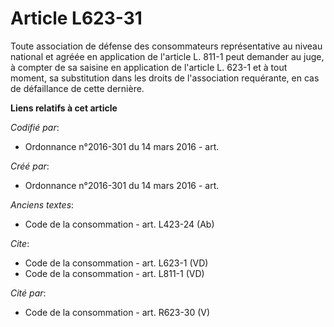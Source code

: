 # Article L623-31

Toute association de défense des consommateurs représentative au niveau national et agréée en application de l'article L.
811-1 peut demander au juge, à compter de sa saisine en application de l'article L. 623-1 et à tout moment, sa substitution
dans les droits de l'association requérante, en cas de défaillance de cette dernière.

**Liens relatifs à cet article**

_Codifié par_:

  - Ordonnance n°2016-301 du 14 mars 2016 - art.

_Créé par_:

  - Ordonnance n°2016-301 du 14 mars 2016 - art.

_Anciens textes_:

  - Code de la consommation - art. L423-24 (Ab)

_Cite_:

  - Code de la consommation - art. L623-1 (VD)
  - Code de la consommation - art. L811-1 (VD)

_Cité par_:

  - Code de la consommation - art. R623-30 (V)
